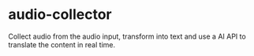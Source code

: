 # audio-collector
Collect audio from the audio input, transform into text and use a AI API to translate the content in real time.
